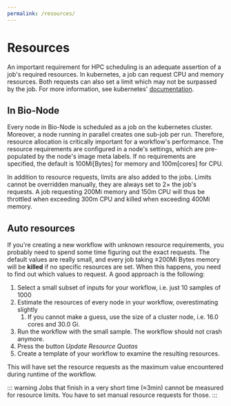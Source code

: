 ```yaml
---
permalink: /resources/
---
```


# Resources

An important requirement for HPC scheduling is an adequate assertion of a job's required resources. In kubernetes, a job can request CPU and memory resources.
Both requests can also set a limit which may not be surpassed by the job. For more information, see kubernetes' [documentation][1].

## In Bio-Node

Every node in Bio-Node is scheduled as a job on the kubernetes cluster. Moreover, a node running in parallel creates one sub-job per run. Therefore, resource allocation is critically important for a workflow's performance.
The resource requirements are configured in a node's settings, which are pre-populated by the node's image meta labels. If no requirements are specified, the default is 100Mi\[Bytes\] for memory and 100m\[cores\] for CPU.

In addition to resource requests, limits are also added to the jobs. Limits cannot be overridden manually, they are always set to 2$\times$ the job's requests. A job requesting 200Mi memory and 150m CPU will thus be throttled when
exceeding 300m CPU and killed when exceeding 400Mi memory.

## Auto resources

If you're creating a new workflow with unknown resource requirements, you probably need to spend some time figuring out the exact requests. The default values are really small, and every job taking ≥200Mi Bytes memory
will be **killed** if no specific resources are set.
When this happens, you need to find out which values to request. A good approach is the following:

1. Select a small subset of inputs for your workflow, i.e. just 10 samples of 1000
1. Estimate the resources of every node in your workflow, overestimating slightly
    1. If you cannot make a guess, use the size of a cluster node, i.e. 16.0 cores and 30.0 Gi.
1. Run the workflow with the small sample. The workflow should not crash anymore.
1. Press the button _Update Resource Quotas_
1. Create a template of your workflow to examine the resulting resources.

This will have set the resource requests as the maximum value encountered during runtime of the workflow.

::: warning
Jobs that finish in a very short time (≈3min) cannot be measured for resource limits. You have to set manual resource requests for those.
:::

[1]: https://kubernetes.io/docs/concepts/configuration/manage-compute-resources-container/#resource-requests-and-limits-of-pod-and-container
